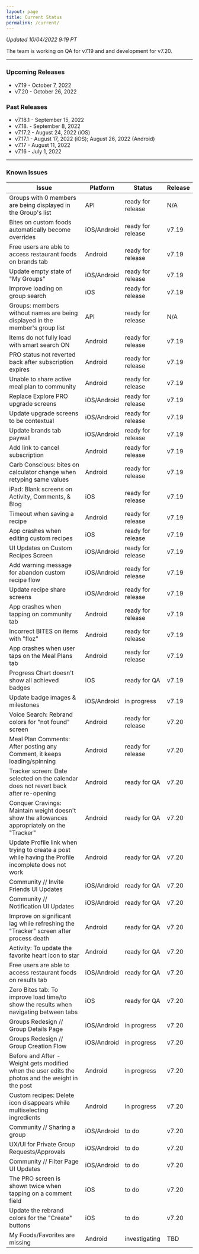 ```yaml
---
layout: page
title: Current Status
permalink: /current/
---
```


_Updated 10/04/2022 9:19 PT_

The team is working on QA for v7.19 and and development for v7.20.

***

### Upcoming Releases
- v7.19   - October 7, 2022
- v7.20   - October 26, 2022
 
### Past Releases
- v7.18.1 - September 15, 2022
- v7.18.  - September 8, 2022
- v7.17.2 - August 24, 2022 (iOS)
- v7.17.1 - August 17, 2022 (iOS); August 26, 2022 (Android)
- v7.17   - August 11, 2022
- v7.16   - July 1, 2022

***

### Known Issues

|Issue                          |Platform   | Status    | Release           |
| ---                           | ---       | ---       | ---               |
|Groups with 0 members are being displayed in the Group's list |API |ready for release| N/A|
|Bites on custom foods automatically become overrides|iOS/Android |ready for release| v7.19|
|Free users are able to access restaurant foods on brands tab|Android |ready for release| v7.19|
|Update empty state of "My Groups"|iOS/Android |ready for release| v7.19|
|Improve loading on group search |iOS |ready for release| v7.19|
|Groups: members without names are being displayed in the member's group list|API|ready for release| N/A|
|Items do not fully load with smart search ON |Android |ready for release| v7.19|
|PRO status not reverted back after subscription expires |Android |ready for release| v7.19|
|Unable to share active meal plan to community |Android |ready for release| v7.19|
|Replace Explore PRO upgrade screens |iOS/Android |ready for release| v7.19|
|Update upgrade screens to be contextual |iOS/Android |ready for release| v7.19|
|Update brands tab paywall |iOS/Android |ready for release| v7.19|
|Add link to cancel subscription |Android |ready for release| v7.19|
|Carb Conscious: bites on calculator change when retyping same values |Android |ready for release| v7.19|
|iPad: Blank screens on Activity, Comments, & Blog |iOS |ready for release| v7.19|
|Timeout when saving a recipe |Android |ready for release| v7.19|
|App crashes when editing custom recipes |iOS |ready for release| v7.19|
|UI Updates on Custom Recipes Screen |iOS/Android |ready for release| v7.19|
|Add warning message for abandon custom recipe flow |iOS/Android |ready for release| v7.19|
|Update recipe share screens |iOS/Android |ready for release| v7.19|
|App crashes when tapping on community tab |Android |ready for release| v7.19|
|Incorrect BITES on items with "floz" |Android |ready for release| v7.19|
|App crashes when user taps on the Meal Plans tab |Android |ready for release| v7.19|
|Progress Chart doesn't show all achieved badges |iOS |ready for QA| v7.19|
|Update badge images & milestones |iOS/Android |in progress| v7.19|
|Voice Search: Rebrand colors for "not found" screen|Android |ready for release| v7.20|
|Meal Plan Comments: After posting any Comment, it keeps loading/spinning |Android |ready for release| v7.20|
|Tracker screen: Date selected on the calendar does not revert back after re-opening|Android |ready for QA| v7.20|
|Conquer Cravings: Maintain weight doesn't show the allowances appropriately on the "Tracker"|Android |ready for QA| v7.20|
|Update Profile link when trying to create a post while having the Profile incomplete does not work|Android |ready for QA| v7.20|
|Community // Invite Friends UI Updates|iOS/Android |ready for QA| v7.20|
|Community // Notification UI Updates|iOS/Android |ready for QA| v7.20|
|Improve on significant lag while refreshing the "Tracker" screen after process death |Android |ready for QA| v7.20|
|Activity: To update the favorite heart icon to star |Android |ready for QA| v7.20|
|Free users are able to access restaurant foods on results tab|iOS/Android |ready for QA| v7.20|
|Zero Bites tab: To improve load time/to show the results when navigating between tabs |iOS |ready for QA| v7.20|
|Groups Redesign // Group Details Page|iOS/Android |in progress| v7.20|
|Groups Redesign // Group Creation Flow|iOS/Android |in progress| v7.20|
|Before and After - Weight gets modified when the user edits the photos and the weight in the post |Android |in progress| v7.20|
|Custom recipes: Delete icon disappears while multiselecting ingredients |Android |in progress| v7.20|
|Community // Sharing a group|iOS/Android |to do| v7.20|
|UX/UI for Private Group Requests/Approvals|iOS/Android |to do| v7.20|
|Community // Filter Page UI Updates|iOS/Android |to do| v7.20|
|The PRO screen is shown twice when tapping on a comment field |iOS |to do| v7.20|
|Update the rebrand colors for the "Create" buttons |iOS |to do| v7.20|
|My Foods/Favorites are missing |Android |investigating| TBD|
